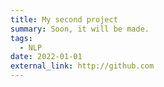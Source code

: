 ```yaml
---
title: My second project
summary: Soon, it will be made.
tags:
  - NLP
date: 2022-01-01
external_link: http://github.com
---
```

